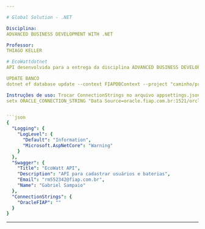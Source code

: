 ```yaml
---

# Global Solution - .NET

Disciplina: 
ADVANCED BUSINESS DEVELOPMENT WITH .NET

Professor: 
THIAGO KELLER

# EcoWattdotnet
API desenvolvida para a entrega da disciplina ADVANCED BUSINESS DEVELOPMENT WITH .NET para a Global Solution

UPDATE BANCO
dotnet ef database update --context FIAPDBContext --project "caminho/projeto/EcoWatt.Database" --startup-project "caminho/projeto/EcoWatt.API"

Instruções de uso: Trocar ConnectionStrings no arquivo appsettings.json ou abrir o cmd e rodar os seguintes comandos: <br>
setx ORACLE_CONNECTION_STRING "Data Source=oracle.fiap.com.br:1521/orcl;User ID=XXXXXXXX;Password=XXXXXX;" <br>


```json
{
  "Logging": {
    "LogLevel": {
      "Default": "Information",
      "Microsoft.AspNetCore": "Warning"
    }
  },
  "Swagger": {
    "Title": "EcoWatt API",
    "Description": "API para cadastrar usuários e baterias",
    "Email": "rm552342@fiap.com.br",
    "Name": "Gabriel Sampaio"
  },
  "ConnectionStrings": {
    "OracleFIAP": ""
  }
}

```
---
```


